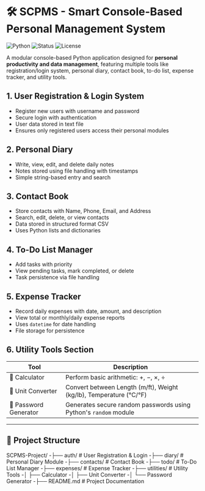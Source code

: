 # 🛠️ SCPMS - Smart Console-Based Personal Management System

![Python](https://img.shields.io/badge/Language-Python-blue.svg)
![Status](https://img.shields.io/badge/Status-Completed-brightgreen)
![License](https://img.shields.io/badge/License-MIT-yellow.svg)

A modular console-based Python application designed for **personal productivity and data management**, featuring multiple tools like registration/login system, personal diary, contact book, to-do list, expense tracker, and utility tools.


## 1. User Registration & Login System

-  Register new users with username and password
-  Secure login with authentication
-  User data stored in text file
-  Ensures only registered users access their personal modules


## 2. Personal Diary

- Write, view, edit, and delete daily notes
- Notes stored using file handling with timestamps
- Simple string-based entry and search



## 3. Contact Book

- Store contacts with Name, Phone, Email, and Address
- Search, edit, delete, or view contacts
- Data stored in structured format CSV
- Uses Python lists and dictionaries


## 4. To-Do List Manager

-  Add tasks with priority
-  View pending tasks, mark completed, or delete
-  Task persistence via file handling



## 5. Expense Tracker

-  Record daily expenses with date, amount, and description
-  View total or monthly/daily expense reports
-  Uses `datetime` for date handling
-  File storage for persistence



##  6. Utility Tools Section

| Tool                     | Description                                                                 |
|--------------------------|-----------------------------------------------------------------------------|
| 🧮 Calculator             | Perform basic arithmetic: +, −, ×, ÷                                        |
| 📏 Unit Converter         | Convert between Length (m/ft), Weight (kg/lb), Temperature (°C/°F)         |
| 🔐 Password Generator     | Generates secure random passwords using Python's `random` module            |

---

## 📁 Project Structure

SCPMS-Project/
-├── auth/                           # User Registration & Login
-├── diary/                          # Personal Diary Module
-├── contacts/                       # Contact Book
-├── todo/                          # To-Do List Manager
-├── expenses/                      # Expense Tracker
-├── utilities/                     # Utility Tools
-│   ├── Calculator
-│   ├── Unit Converter
-│   └── Password Generator
-├── README.md                      # Project Documentation




